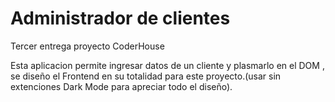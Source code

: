 # Administrador de clientes
 Tercer entrega proyecto CoderHouse

 Esta aplicacion permite ingresar datos de un cliente y plasmarlo en el DOM , se diseño el Frontend en su totalidad para este proyecto.(usar sin extenciones Dark Mode para apreciar todo el diseño).
